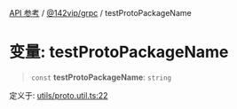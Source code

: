[API 参考](../wiki/Home) / [@142vip/grpc](../wiki/@142vip.grpc) / testProtoPackageName

# 变量: testProtoPackageName

> `const` **testProtoPackageName**: `string`

定义于: [utils/proto.util.ts:22](https://github.com/142vip/core-x/blob/58a4aca72f73ebc92491a458c9b83754486dc296/packages/grpc/src/utils/proto.util.ts#L22)
